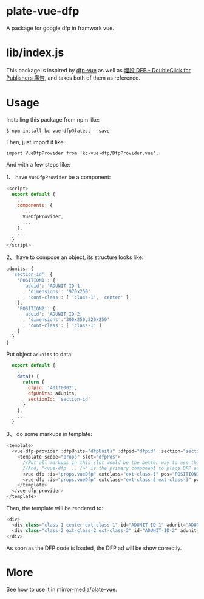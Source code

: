 # plate-vue-dfp
A package for google dfp in framwork vue.

# lib/index.js
This package is inspired by [dfp-vue](https://github.com/hinablue/dfp-vue) as well as [埋設 DFP - DoubleClick for Publishers 廣告](https://amobiz.github.io/2016/08/11/react-dfp/), and takes both of them as reference.

# Usage

Installing this package from npm like:

  `$ npm install kc-vue-dfp@latest --save `

Then, just import it like:

  `import VueDfpProvider from 'kc-vue-dfp/DfpProvider.vue';`

And with a few steps like:

1、 have `VueDfpProvider` be a component:
```javascript
<script>
  export default {
    ...
    components: {
      ...
      VueDfpProvider,
      ...
    },
    ...
  }
</script>
```

2、 have to compose an object, its structure looks like:
```javascript
adunits: {
  'section-id': {
    'POSITION1': {
      'aduid': 'ADUNIT-ID-1'
      , 'dimensions': '970x250'
      , 'cont-class': [ 'class-1', 'center' ] 
    },
    'POSITION2': { 
      'aduid': 'ADUNIT-ID-2'
      , 'dimensions':'300x250,320x250'
      , 'cont-class': [ 'class-1' ] 
    }
  }
}
```
Put object `adunits` to data:
```javascript
  export default {
    ...
    data() {
      return {
        dfpid: '40170002',
        dfpUnits: adunits,
        sectionId: 'section-id'
      }
    },
    ...
  }
```

3、 do some markups in template:
```javascript
<template>
  <vue-dfp-provider :dfpUnits="dfpUnits" :dfpid="dfpid" :section="sectionId">
    <template scope="props" slot="dfpPos">
      //Put all markups in this slot would be the better way to use this pack.
      //And, "<vue-dfp ... />" is the primary component to place DFP ads 
      <vue-dfp :is="props.vueDfp" extclass="ext-class-1" pos="POSITION1" :dfpUnits="props.dfpUnits" :section="props.section" />
      <vue-dfp :is="props.vueDfp" extclass="ext-class-2 ext-class-3" pos="POSITION2" :dfpUnits="props.dfpUnits" :section="props.section" />
    </template>
  </vue-dfp-provider>
</template>
```

Then, the template will be rendered to:
```javascript
<div>
  <div class="class-1 center ext-class-1" id="ADUNIT-ID-1" adunit="ADUNIT-ID-1" pos="POSITION1"></div> 
  <div class="class-2 ext-class-2 ext-class-3" id="ADUNIT-ID-2" adunit="ADUNIT-ID-2" pos="POSITION2"></div>
</div>
```

As soon as the DFP code is loaded, the DFP ad will be show correctly.


# More
See how to use it in [mirror-media/plate-vue](https://github.com/mirror-media/plate-vue).
